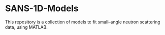 # SANS-1D-Models
This repository is a collection of models to fit small–angle neutron scattering data, using MATLAB.
